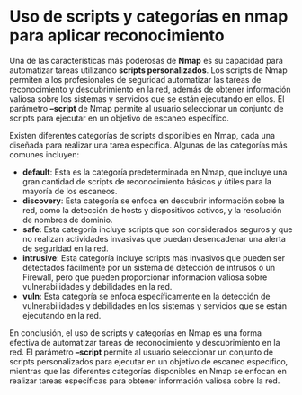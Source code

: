 # Uso de scripts y categorías en nmap para aplicar reconocimiento

Una de las características más poderosas de **Nmap** es su capacidad para automatizar tareas utilizando **scripts personalizados**. Los scripts de Nmap permiten a los profesionales de seguridad automatizar las tareas de reconocimiento y descubrimiento en la red, además de obtener información valiosa sobre los sistemas y servicios que se están ejecutando en ellos. El parámetro **–script** de Nmap permite al usuario seleccionar un conjunto de scripts para ejecutar en un objetivo de escaneo específico.

Existen diferentes categorías de scripts disponibles en Nmap, cada una diseñada para realizar una tarea específica. Algunas de las categorías más comunes incluyen:

* **default**: Esta es la categoría predeterminada en Nmap, que incluye una gran cantidad de scripts de reconocimiento básicos y útiles para la mayoría de los escaneos.
* **discovery**: Esta categoría se enfoca en descubrir información sobre la red, como la detección de hosts y dispositivos activos, y la resolución de nombres de dominio.
* **safe**: Esta categoría incluye scripts que son considerados seguros y que no realizan actividades invasivas que puedan desencadenar una alerta de seguridad en la red.
* **intrusive**: Esta categoría incluye scripts más invasivos que pueden ser detectados fácilmente por un sistema de detección de intrusos o un Firewall, pero que pueden proporcionar información valiosa sobre vulnerabilidades y debilidades en la red.
* **vuln**: Esta categoría se enfoca específicamente en la detección de vulnerabilidades y debilidades en los sistemas y servicios que se están ejecutando en la red.

En conclusión, el uso de scripts y categorías en Nmap es una forma efectiva de automatizar tareas de reconocimiento y descubrimiento en la red. El parámetro **–script** permite al usuario seleccionar un conjunto de scripts personalizados para ejecutar en un objetivo de escaneo específico, mientras que las diferentes categorías disponibles en Nmap se enfocan en realizar tareas específicas para obtener información valiosa sobre la red.
